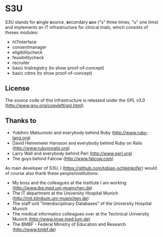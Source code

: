 S3U
===

S3U stands for **s**ingle **s**ource, **s**econdary **u**se ("s" three times, "u" one time) and implements an IT infrastructure for clinical trials, which consists of theses modules:
- hl7interface
- consentmanager
- eligibilitycheck
- feasibilitycheck
- recruiter
- basic trialregistry (to show proof-of-concept)
- basic cdms (to show proof-of-concept)

License
-------

The source code of this infrastructure is released under the GPL v3.0 (http://www.gnu.org/copyleft/gpl.html).

Thanks to
---------

- Yukihiro Matsumoto and everybody behind Ruby (http://www.ruby-lang.org)
- David Heinemeier Hansson and everybody behind Ruby on Rails (http://www.rubyonrails.org)
- Larry Wall and everybody behind Perl (http://www.perl.org)
- The guys behind Fatcow (http://www.fatcow.com)

As main developer of S3U, I (https://github.com/tobias-schleinkofer) would of course also thank these people/institutions:

- My boss and the colleagues at the institute I am working (http://www.ibe.med.uni-muenchen.de)
- The IT department at the University Hospital Munich (http://mit.klinikum.uni-muenchen.de)
- The staff unit "Interdisciplinary Databases" of the University Hospital Munich
- The medical informatics colleagues over at the Technical University Munich (http://www.imse.med.tum.de)
- The BMBF - Federal Ministry of Education and Research (http://www.bmbf.de)